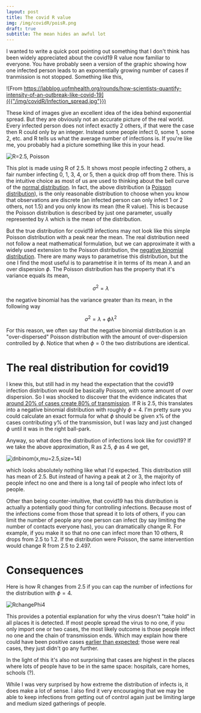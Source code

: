 ```yaml
---
layout: post
title: The covid R value
img: /img/covidR/poisR.png
draft: true
subtitle: The mean hides an awful lot
---
```


I wanted to write a quick post pointing out something that I don't think has been widely appreciated about the covid19 R value now familiar to everyone.  You have probably seen a version of the graphic showing how one infected person leads to an exponentially growing number of cases if tranmission is not stopped.  Something like this,

![From https://labblog.uofmhealth.org/rounds/how-scientists-quantify-intensity-of-an-outbreak-like-covid-19]({{"/img/covidR/Infection_spread.jpg"}})

These kind of images give an excellent idea of the idea behind exponential spread.  But they are obviously not an accurate picture of the real world.  Every infected person does not infect exactly 2 others, if that were the case then R could only by an integer.  Instead some people infect 0, some 1, some 2, etc. and R tells us what the average number of infections is.  If you're like me, you probably had a picture something like this in your head.


![R=2.5, Poisson]({{"/img/covidR/poisR.png"}})

This plot is made using R of 2.5.  It shows most people infecting 2 others, a fair number infecting 0, 1, 3, 4, or 5, then a quick drop off from there.  This is the intuitive choice as most of us are used to thinking about the bell curve of the [normal distribution](https://en.wikipedia.org/wiki/Normal_distribution).  In fact, the above distribution (a [Poisson distribution](https://en.wikipedia.org/wiki/Poisson_distribution)), is the only reasonable distribution to choose when you know that observations are discrete (an infected person can only infect 1 or 2 others, not 1.5) and you only know its mean (the R value).  This is because the Poisson distribution is described by just one parameter, usually represented by $\lambda$ which is the mean of the distribution.

But the true distribution for covid19 infections may not look like this simple Poisson distribution with a peak near the mean.  The real distribution need not follow a neat mathematical formulation, but we can approximate it with a widely used extension to the Poisson distribution, the [negative binomial distribution](https://en.wikipedia.org/wiki/Negative_binomial_distribution).  There are many ways to parametrise this distribution, but the one I find the most useful is to parametrise it in terms of its mean $\lambda$ and an over dispersion $\phi$.  The Poisson distribution has the property that it's variance equals its mean,

$$
\sigma^2 = \lambda
$$

the negative binomial has the variance greater than its mean, in the following way

$$
\sigma^2 = \lambda + \phi \lambda^2
$$

For this reason, we often say that the negative binomial distribution is an "over-dispersed" Poisson distribution with the amount of over-dispersion controlled by $\phi$.  Notice that when $\phi=0$ the two distributions are identical.

# The real distribution for covid19

I knew this, but still had in my head the expectation that the covid19 infection distribution would be basically Poisson, with some amount of over dispersion.  So I was shocked to discover that the evidence indicates that [around 20% of cases create 80% of transmission](https://twitter.com/kakape/status/1264457812643581952).  If R is 2.5, this translates into a negative binomial distribution with roughly $\phi = 4$.  I'm pretty sure you could calculate an exact formula for what $\phi$ should be given x% of the cases contributing y% of the transmission, but I was lazy and just changed $\phi$ until it was in the right ball-park.

Anyway, so what does the distribution of infections look like for covid19?  If we take the above approximation, R as 2.5, $\phi$ as $4$ we get,

![dnbinom(x,mu=2.5,size=14)]({{"/img/covidR/nbR_zoom.png"}})

which looks absolutely nothing like what I'd expected.  This distribution still has mean of 2.5.  But instead of having a peak at 2 or 3, the majority of people infect no one and there is a long tail of people who infect lots of people.  

Other than being counter-intuitive, that covid19 has this distribution is actually a potentially good thing for controlling infections.  Because most of the infections come from those that spread it to lots of others, if you can limit the number of people any one person can infect (by say limiting the number of contacts everyone has), you can dramatically change R.  For example, if you make it so that no one can infect more than 10 others, R drops from 2.5 to 1.2.  If the distribution were Poisson, the same intervention would change R from 2.5 to 2.497.

# Consequences

Here is how R changes from 2.5 if you can cap the number of infections for the distribution with $\phi=4$.

![RchangePhi4]({{"/img/covidR/nbRchangePhi4.jpg"}})

This provides a potential explanation for why the virus doesn't "take hold" in all places it is detected.  If most people spread the virus to no one, if you only import one or two cases, the most likely outcome is those people infect no one and the chain of transmission ends.  Which may explain how there could have been positive cases [earlier than expected](https://www.itv.com/news/2020-05-05/first-covid-19-case-in-france-was-back-in-december-claims-doctor-one-month-before-officially-confirmed-cases/); those were real cases, they just didn't go any further.

In the light of this it's also not surprising that cases are highest in the places where lots of people have to be in the same space: hospitals, care homes, schools (?).

While I was very surprised by how extreme the distribution of infects is, it does make a lot of sense.  I also find it very encouraging that we may be able to keep infections from getting out of control again just be limiting large and medium sized gatherings of people.

